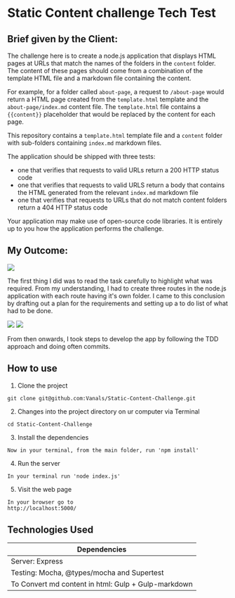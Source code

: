 # Static Content challenge Tech Test

## Brief given by the Client:

The challenge here is to create a node.js application that displays HTML pages at URLs that match the names of the folders in the `content` folder. The content of these pages should come from a combination of the template HTML file and a markdown file containing the content.

For example, for a folder called `about-page`, a request to `/about-page` would return a HTML page created from the `template.html` template and the `about-page/index.md` content file. The `template.html` file contains a `{{content}}` placeholder that would be replaced by the content for each page.

This repository contains a `template.html` template file and a `content` folder with sub-folders containing `index.md` markdown files.

The application should be shipped with three tests:

* one that verifies that requests to valid URLs return a 200 HTTP status code
* one that verifies that requests to valid URLS return a body that contains the HTML generated from the relevant `index.md` markdown file
* one that verifies that requests to URLs that do not match content folders return a 404 HTTP status code

Your application may make use of open-source code libraries. It is entirely up to you how the application performs the challenge.

## My Outcome:

<kbd>![](https://image.ibb.co/hAOQOb/Screen_Shot_2018_01_28_at_12_16_15.png)</kbd>

The first thing I did was to read the task carefully to highlight what was required. From my understanding, I had to create three routes in the node.js application with each route having it's own folder. I came to this conclusion by drafting out a plan for the requirements and setting up a to do list of what had to be done.

![](https://preview.ibb.co/fojh3b/to_do.jpg)
![](https://preview.ibb.co/fgYLpG/PLand_tdd.jpg)

From then onwards, I took steps to develop the app by following the TDD approach and doing often commits.


## How to use
1) Clone the project
```
git clone git@github.com:Vanals/Static-Content-Challenge.git
```
2) Changes into the project directory on ur computer via Terminal
```
cd Static-Content-Challenge
```
3) Install the dependencies
```
Now in your terminal, from the main folder, run 'npm install'
```
4) Run the server
```
In your terminal run 'node index.js'
```
5) Visit the web page
```
In your browser go to
http://localhost:5000/
```

## Technologies Used 

| Dependencies  |
| ------------- |
| Server: Express|
| Testing: Mocha, @types/mocha and Supertest |
| To Convert md content in html: Gulp + Gulp-markdown|
